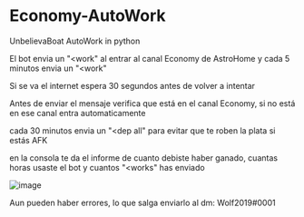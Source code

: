 # Economy-AutoWork

UnbelievaBoat AutoWork in python

El bot envia un "<work" al entrar al canal Economy de AstroHome y cada 5 minutos envia un "<work"

Si se va el internet espera 30 segundos antes de volver a intentar

Antes de enviar el mensaje verifica que está en el canal Economy, si no está en ese canal entra automaticamente

cada 30 minutos envia un "<dep all" para evitar que te roben la plata si estás AFK

en la consola te da el informe de cuanto debiste haber ganado, cuantas horas usaste el bot y cuantos "<works" has enviado

![image](https://user-images.githubusercontent.com/49529276/214444491-c9c1e84d-c2cd-4e7d-af66-9cf5498f51ae.png)


Aun pueden haber errores, lo que salga enviarlo al dm:
Wolf2019#0001
